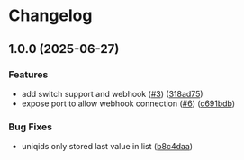 # Changelog

## 1.0.0 (2025-06-27)


### Features

* add switch support and webhook ([#3](https://github.com/sondresjolyst/garge-operator/issues/3)) ([318ad75](https://github.com/sondresjolyst/garge-operator/commit/318ad75d66a5d455c694b4cf60ece436bcf1e9ac))
* expose port to allow webhook connection ([#6](https://github.com/sondresjolyst/garge-operator/issues/6)) ([c691bdb](https://github.com/sondresjolyst/garge-operator/commit/c691bdbe06c32bb4374dca3ee985c9f20863bb1b))


### Bug Fixes

* uniqids only stored last value in list ([b8c4daa](https://github.com/sondresjolyst/garge-operator/commit/b8c4daa677342365336cf41e196194b8bd06d715))
